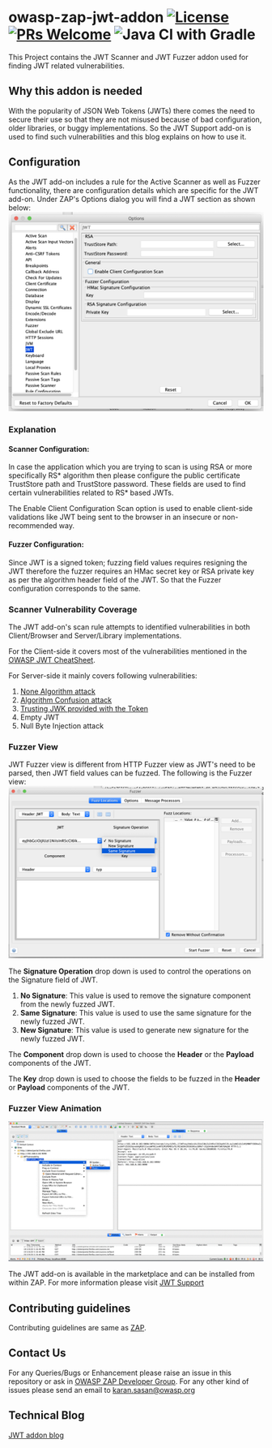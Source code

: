 # owasp-zap-jwt-addon [![License](https://img.shields.io/badge/License-Apache%202.0-blue.svg)](https://opensource.org/licenses/Apache-2.0) [![PRs Welcome](https://img.shields.io/badge/PRs-welcome-brightgreen.svg?style=flat-square)](http://makeapullrequest.com) ![Java CI with Gradle](https://github.com/SasanLabs/owasp-zap-jwt-addon/workflows/Java%20CI%20with%20Gradle/badge.svg?branch=master)

This Project contains the JWT Scanner and JWT Fuzzer addon used for finding JWT related vulnerabilities.

## Why this addon is needed
With the popularity of JSON Web Tokens (JWTs) there comes the need to secure their use so that they are not misused because of bad configuration, older libraries, or buggy implementations. So the JWT Support add-on is used to find such vulnerabilities and this blog explains on how to use it.

## Configuration
As the JWT add-on includes a rule for the Active Scanner as well as Fuzzer functionality, there are configuration details which are specific for the JWT add-on.
Under ZAP's Options dialog you will find a JWT section as shown below:
![JWT](./docs/images/jwt-options-panel.png)

### Explanation
#### Scanner Configuration: 

In case the application which you are trying to scan is using RSA or more specifically RS* algorithm then please configure the public certificate TrustStore path and TrustStore password. These fields are used to find certain vulnerabilities related to RS* based JWTs.

The Enable Client Configuration Scan option is used to enable client-side validations like JWT being sent to the browser in an insecure or non-recommended way.

#### Fuzzer Configuration:

Since JWT is a signed token; fuzzing field values requires resigning the JWT therefore the fuzzer requires an HMac secret key or RSA private key as per the algorithm header field of the JWT. So that the Fuzzer configuration corresponds to the same.

### Scanner Vulnerability Coverage
The JWT add-on's scan rule attempts to identified vulnerabilities in both Client/Browser and Server/Library implementations.

For the Client-side it covers most of the vulnerabilities mentioned in the [OWASP JWT CheatSheet](https://cheatsheetseries.owasp.org/cheatsheets/JSON_Web_Token_for_Java_Cheat_Sheet.html#token-storage-on-client-side).

For Server-side it mainly covers following vulnerabilities:
1. [None Algorithm attack](https://auth0.com/blog/critical-vulnerabilities-in-json-web-token-libraries/#Meet.the..None..Algorithm)
2. [Algorithm Confusion attack](https://auth0.com/blog/critical-vulnerabilities-in-json-web-token-libraries/#RSA.or.HMAC.)
3. [Trusting JWK provided with the Token](https://nvd.nist.gov/vuln/detail/CVE-2018-0114)
4. Empty JWT
5. Null Byte Injection attack

### Fuzzer View
JWT Fuzzer view is different from HTTP Fuzzer view as JWT's need to be parsed, then JWT field values can be fuzzed. The following is the Fuzzer view:
![Fuzzer View](./docs/images/fuzzer-view.png)

The **Signature Operation** drop down is used to control the operations on the Signature field of JWT.
1. **No Signature**: This value is used to remove the signature component from the newly fuzzed JWT.
2. **Same Signature**: This value is used to use the same signature for the newly fuzzed JWT.
3. **New Signature**: This value is used to generate new signature for the newly fuzzed JWT.

The **Component** drop down is used to choose the **Header** or the **Payload** components of the JWT.

The **Key** drop down is used to choose the fields to be fuzzed in the **Header** or **Payload** components of the JWT.

### Fuzzer View Animation
![Fuzzer Animation](./docs/images/fuzzer-animation.gif)

The JWT add-on is available in the marketplace and can be installed from within ZAP.
For more information please visit [JWT Support](https://github.com/SasanLabs/owasp-zap-jwt-addon)

## Contributing guidelines
Contributing guidelines are same as [ZAP](https://github.com/zaproxy/zaproxy).

## Contact Us
For any Queries/Bugs or Enhancement please raise an issue in this repository or ask in [OWASP ZAP Developer Group](https://groups.google.com/g/zaproxy-develop).
For any other kind of issues please send an email to karan.sasan@owasp.org

## Technical Blog
[JWT addon blog](https://www.zaproxy.org/blog/2020-09-03-zap-jwt-scanner/)

